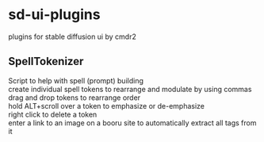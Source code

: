 # sd-ui-plugins
plugins for stable diffusion ui by cmdr2


<h2>SpellTokenizer</h2>
Script to help with spell (prompt) building<br>
create individual spell tokens to rearrange and modulate by using commas<br>
drag and drop tokens to rearrange order<br>
hold ALT+scroll over a token to emphasize or de-emphasize<br>
right click to delete a token<br>
enter a link to an image on a booru site to automatically extract all tags from it<br>
